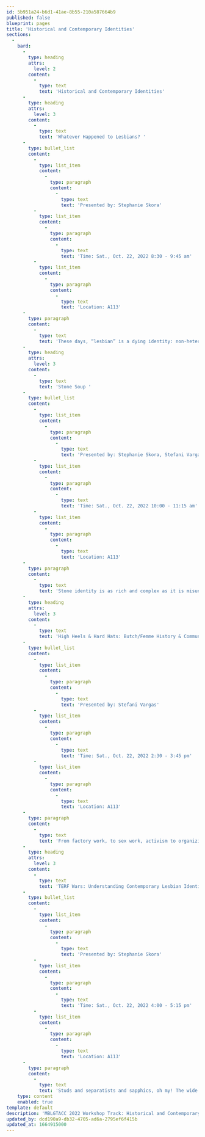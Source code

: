 ```yaml
---
id: 5b951a24-b6d1-41ae-8b55-210a587664b9
published: false
blueprint: pages
title: 'Historical and Contemporary Identities'
sections:
  -
    bard:
      -
        type: heading
        attrs:
          level: 2
        content:
          -
            type: text
            text: 'Historical and Contemporary Identities'
      -
        type: heading
        attrs:
          level: 3
        content:
          -
            type: text
            text: 'Whatever Happened to Lesbians? '
      -
        type: bullet_list
        content:
          -
            type: list_item
            content:
              -
                type: paragraph
                content:
                  -
                    type: text
                    text: 'Presented by: Stephanie Skora'
          -
            type: list_item
            content:
              -
                type: paragraph
                content:
                  -
                    type: text
                    text: 'Time: Sat., Oct. 22, 2022 8:30 - 9:45 am'
          -
            type: list_item
            content:
              -
                type: paragraph
                content:
                  -
                    type: text
                    text: 'Location: A113'
      -
        type: paragraph
        content:
          -
            type: text
            text: 'These days, “lesbian” is a dying identity: non-heterosexual women have started identifying in other ways, and we lesbians have had a troubling history with the trans community. It often seems like we’ve lost queer politics in lesbian spaces. This lecture seeks to debunk the notion that transness and lesbianness are at odds, and explore radical potentialities of new lesbian spaces! Take a journey through the unexamined genderqueer parts of lesbian history through a trans dyke lens.'
      -
        type: heading
        attrs:
          level: 3
        content:
          -
            type: text
            text: 'Stone Soup '
      -
        type: bullet_list
        content:
          -
            type: list_item
            content:
              -
                type: paragraph
                content:
                  -
                    type: text
                    text: 'Presented by: Stephanie Skora, Stefani Vargas'
          -
            type: list_item
            content:
              -
                type: paragraph
                content:
                  -
                    type: text
                    text: 'Time: Sat., Oct. 22, 2022 10:00 - 11:15 am'
          -
            type: list_item
            content:
              -
                type: paragraph
                content:
                  -
                    type: text
                    text: 'Location: A113'
      -
        type: paragraph
        content:
          -
            type: text
            text: 'Stone identity is as rich and complex as it is misunderstood band oversimplified. Unlike the term implies, stone identity is a place for warmth, growth, and physical fulfillment. Stone identities have existed for decades, and while research suggests that the number of stone people has remained relatively constant, the identity has seen a resurgence in popular queer culture. Delve into the history and politics of this complex sexual and emotional identity! This workshop is 18+.'
      -
        type: heading
        attrs:
          level: 3
        content:
          -
            type: text
            text: 'High Heels & Hard Hats: Butch/Femme History & Community '
      -
        type: bullet_list
        content:
          -
            type: list_item
            content:
              -
                type: paragraph
                content:
                  -
                    type: text
                    text: 'Presented by: Stefani Vargas'
          -
            type: list_item
            content:
              -
                type: paragraph
                content:
                  -
                    type: text
                    text: 'Time: Sat., Oct. 22, 2022 2:30 - 3:45 pm'
          -
            type: list_item
            content:
              -
                type: paragraph
                content:
                  -
                    type: text
                    text: 'Location: A113'
      -
        type: paragraph
        content:
          -
            type: text
            text: 'From factory work, to sex work, activism to organizing; butches and femmes have done it all. As a community, we must learn from our history and we simply cannot do that without delving first into butch/femme identities across the gender spectrum. In this session, we will discuss the coevolution of butch and femme identity and community, the backlash against and erasure of these identities, and the resilience of the communities in the present day.'
      -
        type: heading
        attrs:
          level: 3
        content:
          -
            type: text
            text: 'TERF Wars: Understanding Contemporary Lesbian Identities and Politics '
      -
        type: bullet_list
        content:
          -
            type: list_item
            content:
              -
                type: paragraph
                content:
                  -
                    type: text
                    text: 'Presented by: Stephanie Skora'
          -
            type: list_item
            content:
              -
                type: paragraph
                content:
                  -
                    type: text
                    text: 'Time: Sat., Oct. 22, 2022 4:00 - 5:15 pm'
          -
            type: list_item
            content:
              -
                type: paragraph
                content:
                  -
                    type: text
                    text: 'Location: A113'
      -
        type: paragraph
        content:
          -
            type: text
            text: 'Studs and separatists and sapphics, oh my! The wide world of identity can be intimidating to navigate, especially for folks exploring their identities and attempting to find community. All too often our history can be inaccessible, or worse, inaccurate causing misunderstandings, frustration, and community turmoil. TERF Wars dives into the many facets of sapphic sexuality, gender, and orientation, to help you figure out what the L is going on.'
    type: content
    enabled: true
template: default
description: 'MBLGTACC 2022 Workshop Track: Historical and Contemporary Identities'
updated_by: dcd190a9-db32-4705-ad6a-2795ef6f415b
updated_at: 1664915000
---
```

